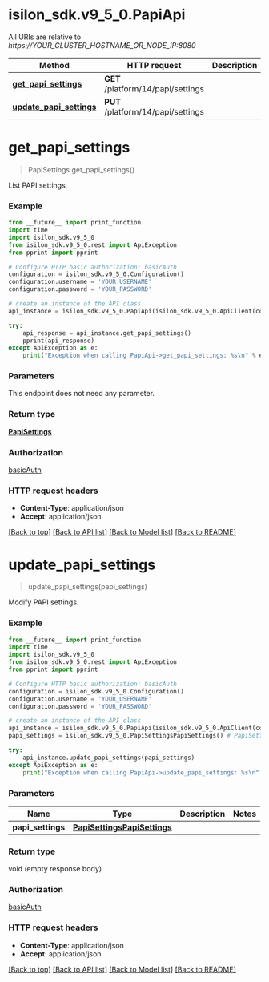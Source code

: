 # isilon_sdk.v9_5_0.PapiApi

All URIs are relative to *https://YOUR_CLUSTER_HOSTNAME_OR_NODE_IP:8080*

Method | HTTP request | Description
------------- | ------------- | -------------
[**get_papi_settings**](PapiApi.md#get_papi_settings) | **GET** /platform/14/papi/settings | 
[**update_papi_settings**](PapiApi.md#update_papi_settings) | **PUT** /platform/14/papi/settings | 


# **get_papi_settings**
> PapiSettings get_papi_settings()



List PAPI settings.

### Example
```python
from __future__ import print_function
import time
import isilon_sdk.v9_5_0
from isilon_sdk.v9_5_0.rest import ApiException
from pprint import pprint

# Configure HTTP basic authorization: basicAuth
configuration = isilon_sdk.v9_5_0.Configuration()
configuration.username = 'YOUR_USERNAME'
configuration.password = 'YOUR_PASSWORD'

# create an instance of the API class
api_instance = isilon_sdk.v9_5_0.PapiApi(isilon_sdk.v9_5_0.ApiClient(configuration))

try:
    api_response = api_instance.get_papi_settings()
    pprint(api_response)
except ApiException as e:
    print("Exception when calling PapiApi->get_papi_settings: %s\n" % e)
```

### Parameters
This endpoint does not need any parameter.

### Return type

[**PapiSettings**](PapiSettings.md)

### Authorization

[basicAuth](../README.md#basicAuth)

### HTTP request headers

 - **Content-Type**: application/json
 - **Accept**: application/json

[[Back to top]](#) [[Back to API list]](../README.md#documentation-for-api-endpoints) [[Back to Model list]](../README.md#documentation-for-models) [[Back to README]](../README.md)

# **update_papi_settings**
> update_papi_settings(papi_settings)



Modify PAPI settings.

### Example
```python
from __future__ import print_function
import time
import isilon_sdk.v9_5_0
from isilon_sdk.v9_5_0.rest import ApiException
from pprint import pprint

# Configure HTTP basic authorization: basicAuth
configuration = isilon_sdk.v9_5_0.Configuration()
configuration.username = 'YOUR_USERNAME'
configuration.password = 'YOUR_PASSWORD'

# create an instance of the API class
api_instance = isilon_sdk.v9_5_0.PapiApi(isilon_sdk.v9_5_0.ApiClient(configuration))
papi_settings = isilon_sdk.v9_5_0.PapiSettingsPapiSettings() # PapiSettingsPapiSettings | 

try:
    api_instance.update_papi_settings(papi_settings)
except ApiException as e:
    print("Exception when calling PapiApi->update_papi_settings: %s\n" % e)
```

### Parameters

Name | Type | Description  | Notes
------------- | ------------- | ------------- | -------------
 **papi_settings** | [**PapiSettingsPapiSettings**](PapiSettingsPapiSettings.md)|  | 

### Return type

void (empty response body)

### Authorization

[basicAuth](../README.md#basicAuth)

### HTTP request headers

 - **Content-Type**: application/json
 - **Accept**: application/json

[[Back to top]](#) [[Back to API list]](../README.md#documentation-for-api-endpoints) [[Back to Model list]](../README.md#documentation-for-models) [[Back to README]](../README.md)

